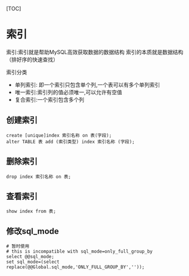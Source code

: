 [TOC]

# 索引

索引:索引就是帮助MySQL高效获取数据的数据结构 索引的本质就是数据结构（排好序的快速查找）

索引分类

- 单列索引: 即一个索引只包含单个列,一个表可以有多个单列索引
- 唯一索引:索引列的值必须唯一,可以允许有空值
- 复合索引:一个索引包含多个列

## 创建索引

```mysql
create [unique]index 索引名称 on 表(字段);
alter TABLE 表 add (索引类型) index 索引名称 (字段);
```

## 删除索引

```mysql
drop index 索引名称 on 表;
```

## 查看索引

```mysql
show index from 表;
```

## 修改sql_mode

```mysql
# 暂时使用
# this is incompatible with sql_mode=only_full_group_by
select @@sql_mode;
set sql_mode=(select replace(@@Global.sql_mode,'ONLY_FULL_GROUP_BY',''));
```

